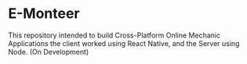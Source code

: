 # E-Monteer
This repository intended to build Cross-Platform Online Mechanic Applications the client worked using React Native, and the Server using Node. (On Development)
